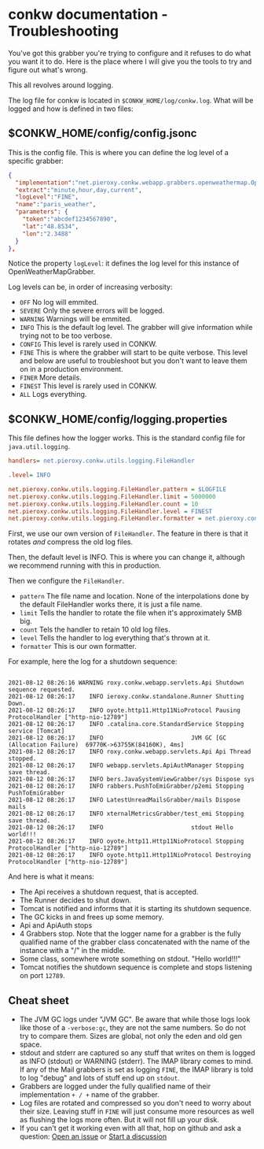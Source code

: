 # conkw documentation - Troubleshooting

You've got this grabber you're trying to configure and it refuses to do what you want it to do. Here is the place where I will give you the tools to try and figure out what's wrong.

This all revolves around logging.

The log file for conkw is located in `$CONKW_HOME/log/conkw.log`. What will be logged and how is defined in two files:

## $CONKW_HOME/config/config.jsonc

This is the config file. This is where you can define the log level of a specific grabber: 

```json
{
  "implementation":"net.pieroxy.conkw.webapp.grabbers.openweathermap.OpenWeatherMapGrabber",
  "extract":"minute,hour,day,current",
  "logLevel":"FINE",
  "name":"paris_weather",
  "parameters": {
    "token":"abcdef1234567890",
    "lat":"48.8534",
    "lon":"2.3488"
  }
},
```

Notice the property `logLevel`: it defines the log level for this instance of OpenWeatherMapGrabber. 

Log levels can be, in order of increasing verbosity:

* `OFF` No log will emmited.
* `SEVERE` Only the severe errors will be logged.
* `WARNING` Warnings will be emmited.
* `INFO` This is the default log level. The grabber will give information while trying not to be too verbose.
* `CONFIG` This level is rarely used in CONKW.
* `FINE` This is where the grabber will start to be quite verbose. This level and below are useful to troubleshoot but you don't want to leave them on in a production environment.
* `FINER` More details.
* `FINEST` This level is rarely used in CONKW.
* `ALL` Logs everything.


## $CONKW_HOME/config/logging.properties

This file defines how the logger works. This is the standard config file for `java.util.logging`.

```INI
handlers= net.pieroxy.conkw.utils.logging.FileHandler

.level= INFO

net.pieroxy.conkw.utils.logging.FileHandler.pattern = $LOGFILE
net.pieroxy.conkw.utils.logging.FileHandler.limit = 5000000
net.pieroxy.conkw.utils.logging.FileHandler.count = 10
net.pieroxy.conkw.utils.logging.FileHandler.level = FINEST
net.pieroxy.conkw.utils.logging.FileHandler.formatter = net.pieroxy.conkw.utils.logging.SingleLineFormatter
```

First, we use our own version of `FileHandler`. The feature in there is that it rotates *and* compress the old log files. 

Then, the default level is INFO. This is where you can change it, although we recommend running with this in production.

Then we configure the `FileHandler`. 

* `pattern` The file name and location. None of the interpolations done by the default FileHandler works there, it is just a file name.
* `limit` Tells the handler to rotate the file when it's approximately 5MB big.
* `count` Tels the handler to retain 10 old log files.
* `level` Tells the handler to log everything that's thrown at it.
* `formatter` This is our own formatter. 

For example, here the log for a shutdown sequence:

```log

2021-08-12 08:26:16 WARNING roxy.conkw.webapp.servlets.Api Shutdown sequence requested.
2021-08-12 08:26:17    INFO ieroxy.conkw.standalone.Runner Shutting Down.
2021-08-12 08:26:17    INFO oyote.http11.Http11NioProtocol Pausing ProtocolHandler ["http-nio-12789"]
2021-08-12 08:26:17    INFO .catalina.core.StandardService Stopping service [Tomcat]
2021-08-12 08:26:17    INFO                         JVM GC [GC (Allocation Failure)  69770K->63755K(84160K), 4ms]
2021-08-12 08:26:17    INFO roxy.conkw.webapp.servlets.Api Api Thread stopped.
2021-08-12 08:26:17    INFO webapp.servlets.ApiAuthManager Stopping save thread.
2021-08-12 08:26:17    INFO bers.JavaSystemViewGrabber/sys Dispose sys
2021-08-12 08:26:17    INFO rabbers.PushToEmiGrabber/p2emi Stopping PushToEmiGrabber
2021-08-12 08:26:17    INFO LatestUnreadMailsGrabber/mails Dispose mails
2021-08-12 08:26:17    INFO xternalMetricsGrabber/test_emi Stopping save thread.
2021-08-12 08:26:17    INFO                         stdout Hello world!!!
2021-08-12 08:26:17    INFO oyote.http11.Http11NioProtocol Stopping ProtocolHandler ["http-nio-12789"]
2021-08-12 08:26:17    INFO oyote.http11.Http11NioProtocol Destroying ProtocolHandler ["http-nio-12789"]
```

And here is what it means:

* The Api receives a shutdown request, that is accepted.
* The Runner decides to shut down.
* Tomcat is notified and informs that it is starting its shutdown sequence.
* The GC kicks in and frees up some memory.
* Api and ApiAuth stops
* 4 Grabbers stop. Note that the logger name for a grabber is the fully qualified name of the grabber class concatenated with the name of the instance with a "/" in the middle.
* Some class, somewhere wrote something on stdout. "Hello world!!!"
* Tomcat notifies the shutdown sequence is complete and stops listening on port `12789`.


## Cheat sheet

* The JVM GC logs under "JVM GC". Be aware that while those logs look like those of a `-verbose:gc`, they are not the same numbers. So do not try to compare them. Sizes are global, not only the eden and old gen space.
* stdout and stderr are captured so any stuff that writes on them is logged as INFO (stdout) or WARNING (stderr). The IMAP library comes to mind. If any of the Mail grabbers is set as logging `FINE`, the IMAP library is told to log "debug" and lots of stuff end up on `stdout`.
* Grabbers are logged under the fully qualified name of their implementation ` + / + ` name of the grabber.
* Log files are rotated and compressed so you don't need to worry about their size. Leaving stuff in `FINE` will just consume more resources as well as flushing the logs more often. But it will not fill up your disk.
* If you can't get it working even with all that, hop on github and ask a question: [Open an issue](https://github.com/pieroxy/conkw/issues) or [Start a discussion](https://github.com/pieroxy/conkw/discussions)

